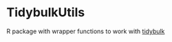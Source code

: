 # TidybulkUtils

R package with wrapper functions to work with [tidybulk](https://github.com/stemangiola/tidybulk)

